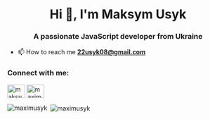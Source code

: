 <h1 align="center">Hi 👋, I'm Maksym Usyk</h1>
<h3 align="center">A passionate JavaScript developer from Ukraine</h3>

- 📫 How to reach me **22usyk08@gmail.com**

<h3 align="left">Connect with me:</h3>
<p align="left">
<a href="https://linkedin.com/in/maksym-usyk" target="blank"><img align="center" src="https://raw.githubusercontent.com/rahuldkjain/github-profile-readme-generator/master/src/images/icons/Social/linked-in-alt.svg" alt="maksym-usyk" height="30" width="40" /></a>
<a href="https://instagram.com/maximusyk" target="blank"><img align="center" src="https://raw.githubusercontent.com/rahuldkjain/github-profile-readme-generator/master/src/images/icons/Social/instagram.svg" alt="maximusyk" height="30" width="40" /></a>
</p>

<p><img align="left" src="https://github-readme-stats.vercel.app/api/top-langs?username=maximusyk&show_icons=true&locale=en&layout=compact" alt="maximusyk" /></p>

<p>&nbsp;<img align="center" src="https://github-readme-stats.vercel.app/api?username=maximusyk&show_icons=true&locale=en" alt="maximusyk" /></p>
